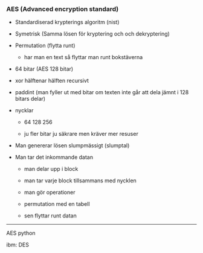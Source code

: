 





### AES (Advanced encryption standard)

* Standardiserad krypterings algoritm (nist)

* Symetrisk (Samma lösen för kryptering och och dekryptering)

* Permutation (flytta runt)
  
  * har man en text så flyttar man runt bokstäverna

* 64 bitar (AES 128 bitar)

* xor hälftenar hälften recursivt

* paddint (man fyller ut med bitar om texten inte går att dela jämnt i 128 bitars delar)

* nycklar
  
  * 64 128 256
  
  * ju fler bitar ju säkrare men kräver mer resuser

* Man genererar lösen slumpmässigt (slumptal)

* Man tar det inkommande datan
  
  * man delar upp i block
  
  * man tar varje block tillsammans med nycklen
  
  * man gör operationer
  
  * permutation med en tabell
  
  * sen flyttar runt datan
    
    

---

AES python





ibm: DES
































